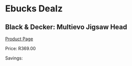 
# Ebucks Dealz
## Black & Decker: Multievo Jigsaw Head
[Product Page](https://www.ebucks.com/web/shop/productSelected.do?prodId=379837751&catId=370101825)

Price: R369.00

Savings: 


	
